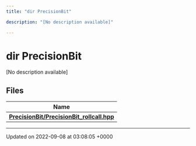 ```yaml
---
title: "dir PrecisionBit"

description: "[No description available]"

---
```


# dir PrecisionBit

[No description available]

## Files

| Name           |
| -------------- |
| **[PrecisionBit/PrecisionBit_rollcall.hpp](/documentation/code/files/precisionbit__rollcall_8hpp/#file-precisionbit-precisionbit-rollcall-hpp)**  |






-------------------------------

Updated on 2022-09-08 at 03:08:05 +0000
